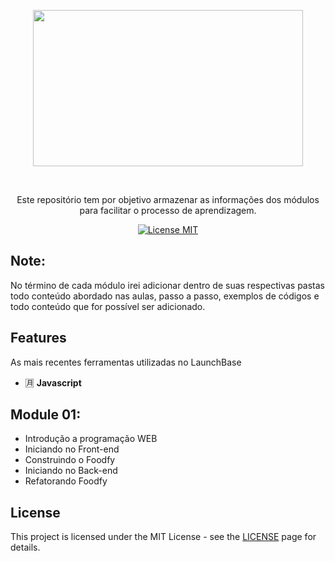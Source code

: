   <p align="center">
    <img width="432" height="250" src="https://camo.githubusercontent.com/3841f3ff8a89177dd92d4e29f75fbf9590a1a043/68747470733a2f2f726f636b6574736561742d63646e2e73332d73612d656173742d312e616d617a6f6e6177732e636f6d2f626f6f7463616d702d6c61756e6368626173652e706e67">
  </p>
<br> 

<p align="center">Este repositório tem por objetivo armazenar as informações dos módulos para facilitar o processo de aprendizagem.</p> 

<p align="center"> 
  <a href="https://opensource.org/licenses/MIT"> 
    <img src="https://img.shields.io/badge/License-MIT-blue.svg" alt="License MIT"> 
  </a> 
</p>   

## Note:
No término de cada módulo irei adicionar dentro de suas respectivas pastas todo conteúdo abordado nas aulas, passo a passo, exemplos de códigos e todo conteúdo que for possível ser adicionado.

## Features 
[//]: # (Add the features of your project here:) 
As mais recentes ferramentas utilizadas no LaunchBase 

- :u6708: **Javascript**

## Module 01:
- Introdução a programação WEB
- Iniciando no Front-end
- Construindo o Foodfy
- Iniciando no Back-end
- Refatorando Foodfy

## License 
This project is licensed under the MIT License - see the [LICENSE](https://opensource.org/licenses/MIT) page for details.

